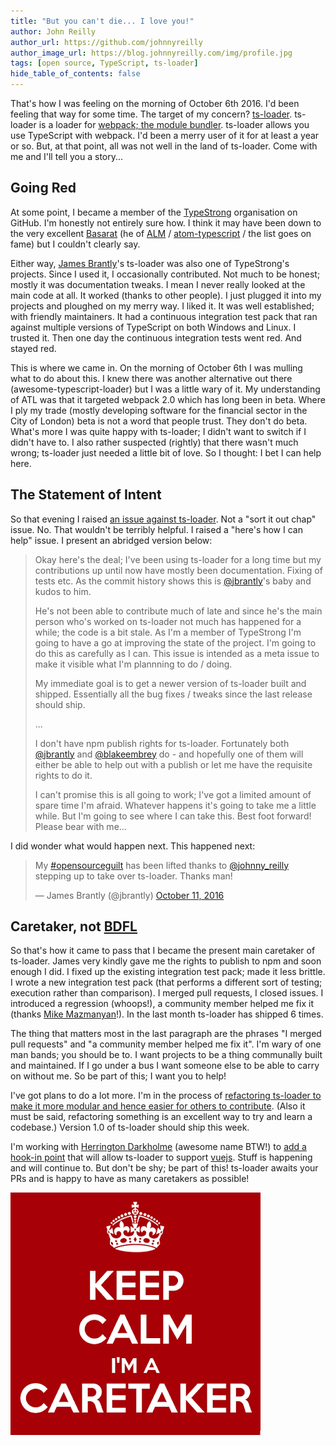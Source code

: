 ```yaml
---
title: "But you can't die... I love you!"
author: John Reilly
author_url: https://github.com/johnnyreilly
author_image_url: https://blog.johnnyreilly.com/img/profile.jpg
tags: [open source, TypeScript, ts-loader]
hide_table_of_contents: false
---
```

That's how I was feeling on the morning of October 6th 2016. I'd been feeling that way for some time. The target of my concern? [ts-loader](<https://github.com/TypeStrong/ts-loader>). ts-loader is a loader for [webpack; the module bundler](<https://webpack.github.io/>). ts-loader allows you use TypeScript with webpack. I'd been a merry user of it for at least a year or so. But, at that point, all was not well in the land of ts-loader. Come with me and I'll tell you a story...

 ## Going Red

At some point, I became a member of the [TypeStrong](<https://github.com/TypeStrong>) organisation on GitHub. I'm honestly not entirely sure how. I think it may have been down to the very excellent [Basarat](<https://github.com/basarat>) (he of [ALM](<http://alm.tools/>) / [atom-typescript](<https://github.com/TypeStrong/atom-typescript>) / the list goes on fame) but I couldn't clearly say.

Either way, [James Brantly](<https://github.com/jbrantly>)'s ts-loader was also one of TypeStrong's projects. Since I used it, I occasionally contributed. Not much to be honest; mostly it was documentation tweaks. I mean I never really looked at the main code at all. It worked (thanks to other people). I just plugged it into my projects and ploughed on my merry way. I liked it. It was well established; with friendly maintainers. It had a continuous integration test pack that ran against multiple versions of TypeScript on both Windows and Linux. I trusted it. Then one day the continuous integration tests went red. And stayed red.

This is where we came in. On the morning of October 6th I was mulling what to do about this. I knew there was another alternative out there (awesome-typescript-loader) but I was a little wary of it. My understanding of ATL was that it targeted webpack 2.0 which has long been in beta. Where I ply my trade (mostly developing software for the financial sector in the City of London) beta is not a word that people trust. They don't do beta. What's more I was quite happy with ts-loader; I didn't want to switch if I didn't have to. I also rather suspected (rightly) that there wasn't much wrong; ts-loader just needed a little bit of love. So I thought: I bet I can help here.

## The Statement of Intent

So that evening I raised [an issue against ts-loader](<https://github.com/TypeStrong/ts-loader/issues/296>). Not a "sort it out chap" issue. No. That wouldn't be terribly helpful. I raised a "here's how I can help" issue. I present an abridged version below:

> Okay here's the deal; I've been using ts-loader for a long time but my contributions up until now have mostly been documentation. Fixing of tests etc. As the commit history shows this is [@jbrantly](<https://github.com/jbrantly>)'s baby and kudos to him.
> 
> He's not been able to contribute much of late and since he's the main person who's worked on ts-loader not much has happened for a while; the code is a bit stale. As I'm a member of TypeStrong I'm going to have a go at improving the state of the project. I'm going to do this as carefully as I can. This issue is intended as a meta issue to make it visible what I'm plannning to do / doing.
> 
> My immediate goal is to get a newer version of ts-loader built and shipped. Essentially all the bug fixes / tweaks since the last release should ship.
> 
> ...
> 
> I don't have npm publish rights for ts-loader. Fortunately both [@jbrantly](<https://github.com/jbrantly>) and [@blakeembrey](<https://github.com/blakeembrey>) do - and hopefully one of them will either be able to help out with a publish or let me have the requisite rights to do it.
> 
> I can't promise this is all going to work; I've got a limited amount of spare time I'm afraid. Whatever happens it's going to take me a little while. But I'm going to see where I can take this. Best foot forward! Please bear with me...

I did wonder what would happen next. This happened next:

> My [\#opensourceguilt](<https://twitter.com/hashtag/opensourceguilt?src=hash>) has been lifted thanks to [@johnny\_reilly](<https://twitter.com/johnny_reilly>) stepping up to take over ts-loader. Thanks man!
> 
> — James Brantly (@jbrantly) [October 11, 2016](<https://twitter.com/jbrantly/status/785931975064444928>)

<script async="" src="//platform.twitter.com/widgets.js" charSet="utf-8"></script>

## Caretaker, not [BDFL](<https://en.wikipedia.org/wiki/Benevolent_dictator_for_life>)

So that's how it came to pass that I became the present main caretaker of ts-loader. James very kindly gave me the rights to publish to npm and soon enough I did. I fixed up the existing integration test pack; made it less brittle. I wrote a new integration test pack (that performs a different sort of testing; execution rather than comparison). I merged pull requests, I closed issues. I introduced a regression (whoops!), a community member helped me fix it (thanks [Mike Mazmanyan](<https://github.com/dopare>)!). In the last month ts-loader has shipped 6 times.

The thing that matters most in the last paragraph are the phrases "I merged pull requests" and "a community member helped me fix it". I'm wary of one man bands; you should be to. I want projects to be a thing communally built and maintained. If I go under a bus I want someone else to be able to carry on without me. So be part of this; I want you to help!

I've got plans to do a lot more. I'm in the process of [refactoring ts-loader to make it more modular and hence easier for others to contribute](<https://github.com/TypeStrong/ts-loader/pull/343>). (Also it must be said, refactoring something is an excellent way to try and learn a codebase.) Version 1.0 of ts-loader should ship this week.

I'm working with [Herrington Darkholme](<https://github.com/HerringtonDarkholme>) (awesome name BTW!) to [add a hook-in point](<https://github.com/TypeStrong/ts-loader/issues/270>) that will allow ts-loader to support [vuejs](<http://vuejs.org/>). Stuff is happening and will continue to. But don't be shy; be part of this! ts-loader awaits your PRs and is happy to have as many caretakers as possible!

![](../static/blog/2016-11-01-but-you-cant-die-i-love-you-ts-loader/caretaker.png)


